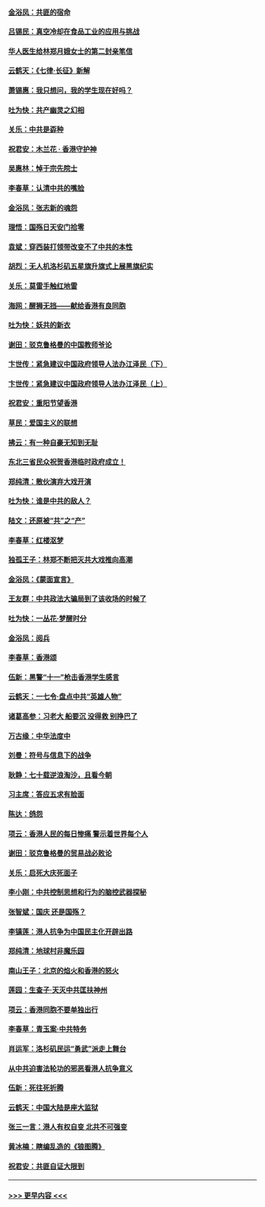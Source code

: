 #### [金浴凤：共匪的宿命](../pages/nsc993/n11586383.md?t=10141034) 
#### [吕锡民：真空冷却在食品工业的应用与挑战](../pages/nsc993/n11585819.md?t=10141034) 
#### [华人医生给林郑月娥女士的第二封亲笔信](../pages/nsc993/n11585124.md?t=10141034) 
#### [云鹤天：《七律·长征》新解](../pages/nsc993/n11584578.md?t=10141034) 
#### [萧锡惠：我只想问，我的学生现在好吗？](../pages/nsc993/n11583828.md?t=10141034) 
#### [吐为快：共产幽灵之幻相](../pages/nsc993/n11583224.md?t=10141034) 
#### [关乐：中共是孬种](../pages/nsc993/n11582099.md?t=10141034) 
#### [祝君安：木兰花 · 香港守护神](../pages/nsc993/n11581782.md?t=10141034) 
#### [吴惠林：悼于宗先院士](../pages/nsc993/n11580283.md?t=10141034) 
#### [李春草：认清中共的嘴脸](../pages/nsc993/n11579954.md?t=10141034) 
#### [金浴凤：张志新的魂怨](../pages/nsc993/n11579913.md?t=10141034) 
#### [理悟：国殇日天安门拾零](../pages/nsc993/n11579843.md?t=10141034) 
#### [袁斌：穿西装打领带改变不了中共的本性](../pages/nsc993/n11579814.md?t=10141034) 
#### [胡烈：无人机洛杉矶五星旗升旗式上展黑旗纪实](../pages/nsc993/n11579322.md?t=10141034) 
#### [关乐：莫雷手触红地雷](../pages/nsc993/n11577862.md?t=10141034) 
#### [海网：醒狮无挡——献给香港有良同胞](../pages/nsc993/n11577835.md?t=10141034) 
#### [吐为快：妖共的新衣](../pages/nsc993/n11577575.md?t=10141034) 
#### [谢田：驳克鲁格曼的中国教师爷论](../pages/nsc993/n11575034.md?t=10141034) 
#### [卞世传：紧急建议中国政府领导人法办江泽民（下）](../pages/nsc993/n11573390.md?t=10141034) 
#### [卞世传：紧急建议中国政府领导人法办江泽民（上）](../pages/nsc993/n11573208.md?t=10141034) 
#### [祝君安：重阳节望香港](../pages/nsc993/n11573190.md?t=10141034) 
#### [草民：爱国主义的联想](../pages/nsc993/n11572333.md?t=10141034) 
#### [拂云：有一种自豪无知到无耻](../pages/nsc993/n11572006.md?t=10141034) 
#### [东北三省民众祝贺香港临时政府成立！](../pages/nsc993/n11571215.md?t=10141034) 
#### [郑纯清：散伙演弃大戏开演](../pages/nsc993/n11570826.md?t=10141034) 
#### [吐为快：谁是中共的敌人？](../pages/nsc993/n11570817.md?t=10141034) 
#### [陆文：还原被“共”之“产”](../pages/nsc993/n11570798.md?t=10141034) 
#### [李春草：红楼沤梦](../pages/nsc993/n11569673.md?t=10141034) 
#### [独孤王子：林郑不断把灭共大戏推向高潮](../pages/nsc993/n11569381.md?t=10141034) 
#### [金浴凤：《蒙面宣言》](../pages/nsc993/n11569368.md?t=10141034) 
#### [王友群：中共政法大骗局到了该收场的时候了](../pages/nsc993/n11568940.md?t=10141034) 
#### [吐为快：一丛花‧梦醒时分](../pages/nsc993/n11567491.md?t=10141034) 
#### [金浴凤：阅兵](../pages/nsc993/n11567454.md?t=10141034) 
#### [李春草：香港颂](../pages/nsc993/n11567444.md?t=10141034) 
#### [伍新：黑警“十一”枪击香港学生感言](../pages/nsc993/n11567426.md?t=10141034) 
#### [云鹤天：一七令‧盘点中共“英雄人物”](../pages/nsc993/n11567091.md?t=10141034) 
#### [诸葛高参：习老大 船要沉 没得救 别挣巴了](../pages/nsc993/n11566976.md?t=10141034) 
#### [万古缘：中华法度中](../pages/nsc993/n11566726.md?t=10141034) 
#### [刘曼：符号与信息下的战争](../pages/nsc993/n11564655.md?t=10141034) 
#### [耿静：七十载逆浪淘沙，且看今朝](../pages/nsc993/n11564520.md?t=10141034) 
#### [习主席：答应五求有脸面](../pages/nsc993/n11563953.md?t=10141034) 
#### [陈达：鸽怨](../pages/nsc993/n11561879.md?t=10141034) 
#### [项云：香港人民的每日惨痛  警示着世界每个人](../pages/nsc993/n11559273.md?t=10141034) 
#### [谢田：驳克鲁格曼的贸易战必败论](../pages/nsc993/n11555840.md?t=10141034) 
#### [关乐：启死大庆死面子](../pages/nsc993/n11556823.md?t=10141034) 
#### [李小刚：中共控制思想和行为的脑控武器探秘](../pages/nsc993/n11556776.md?t=10141034) 
#### [张智斌：国庆  还是国殇？](../pages/nsc993/n11556617.md?t=10141034) 
#### [李镇莲：港人抗争为中国民主化开辟出路](../pages/nsc993/n11556570.md?t=10141034) 
#### [郑纯清：地球村非魔乐园](../pages/nsc993/n11555415.md?t=10141034) 
#### [南山王子：北京的焰火和香港的怒火](../pages/nsc993/n11555318.md?t=10141034) 
#### [莲园：生查子·天灭中共匡扶神州](../pages/nsc993/n11555302.md?t=10141034) 
#### [项云：香港同胞不要单独出行](../pages/nsc993/n11555276.md?t=10141034) 
#### [李春草：青玉案‧中共特务](../pages/nsc993/n11552356.md?t=10141034) 
#### [肖运军：洛杉矶民运“勇武”派走上舞台](../pages/nsc993/n11551595.md?t=10141034) 
#### [从中共迫害法轮功的邪恶看港人抗争意义](../pages/nsc993/n11540858.md?t=10141034) 
#### [伍新：死往死折腾](../pages/nsc993/n11550174.md?t=10141034) 
#### [云鹤天：中国大陆是座大监狱](../pages/nsc993/n11550155.md?t=10141034) 
#### [张三一言：港人有权自变 北共不可强变](../pages/nsc993/n11550132.md?t=10141034) 
#### [黄冰楠：瞎编乱造的《狼图腾》](../pages/nsc993/n11550082.md?t=10141034) 
#### [祝君安：共匪自证大限到](../pages/nsc993/n11550041.md?t=10141034) 

----
#### [ >>> 更早内容 <<< ](../indexes/nsc993-earlier.md)

